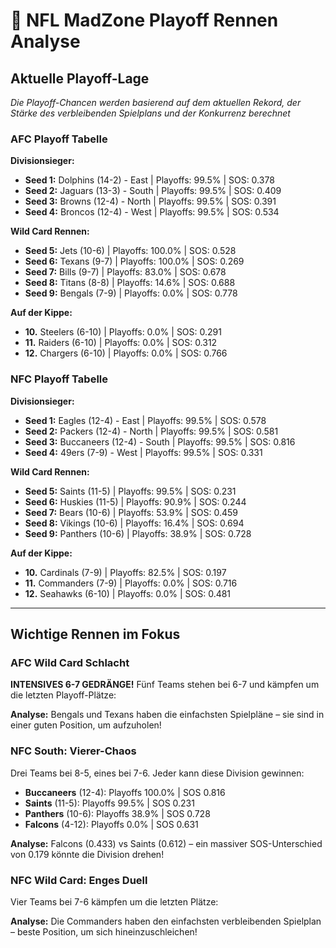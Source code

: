 # 🏈 NFL MadZone Playoff Rennen Analyse

## Aktuelle Playoff-Lage

*Die Playoff-Chancen werden basierend auf dem aktuellen Rekord, der Stärke des verbleibenden Spielplans und der Konkurrenz berechnet*

### AFC Playoff Tabelle

**Divisionsieger:**
- **Seed 1:** Dolphins (14-2) - East | Playoffs: 99.5% | SOS: 0.378
- **Seed 2:** Jaguars (13-3) - South | Playoffs: 99.5% | SOS: 0.409
- **Seed 3:** Browns (12-4) - North | Playoffs: 99.5% | SOS: 0.391
- **Seed 4:** Broncos (12-4) - West | Playoffs: 99.5% | SOS: 0.534

**Wild Card Rennen:**
- **Seed 5:** Jets (10-6) | Playoffs: 100.0% | SOS: 0.528
- **Seed 6:** Texans (9-7) | Playoffs: 100.0% | SOS: 0.269
- **Seed 7:** Bills (9-7) | Playoffs: 83.0% | SOS: 0.678
- **Seed 8:** Titans (8-8) | Playoffs: 14.6% | SOS: 0.688
- **Seed 9:** Bengals (7-9) | Playoffs: 0.0% | SOS: 0.778

**Auf der Kippe:**
- **10.** Steelers (6-10) | Playoffs: 0.0% | SOS: 0.291
- **11.** Raiders (6-10) | Playoffs: 0.0% | SOS: 0.312
- **12.** Chargers (6-10) | Playoffs: 0.0% | SOS: 0.766

### NFC Playoff Tabelle

**Divisionsieger:**
- **Seed 1:** Eagles (12-4) - East | Playoffs: 99.5% | SOS: 0.578
- **Seed 2:** Packers (12-4) - North | Playoffs: 99.5% | SOS: 0.581
- **Seed 3:** Buccaneers (12-4) - South | Playoffs: 99.5% | SOS: 0.816
- **Seed 4:** 49ers (7-9) - West | Playoffs: 99.5% | SOS: 0.331

**Wild Card Rennen:**
- **Seed 5:** Saints (11-5) | Playoffs: 99.5% | SOS: 0.231
- **Seed 6:** Huskies (11-5) | Playoffs: 90.9% | SOS: 0.244
- **Seed 7:** Bears (10-6) | Playoffs: 53.9% | SOS: 0.459
- **Seed 8:** Vikings (10-6) | Playoffs: 16.4% | SOS: 0.694
- **Seed 9:** Panthers (10-6) | Playoffs: 38.9% | SOS: 0.728

**Auf der Kippe:**
- **10.** Cardinals (7-9) | Playoffs: 82.5% | SOS: 0.197
- **11.** Commanders (7-9) | Playoffs: 0.0% | SOS: 0.716
- **12.** Seahawks (6-10) | Playoffs: 0.0% | SOS: 0.481

---

## Wichtige Rennen im Fokus

### AFC Wild Card Schlacht

**INTENSIVES 6-7 GEDRÄNGE!** Fünf Teams stehen bei 6-7 und kämpfen um die letzten Playoff-Plätze:


**Analyse:** Bengals und Texans haben die einfachsten Spielpläne – sie sind in einer guten Position, um aufzuholen!

### NFC South: Vierer-Chaos

Drei Teams bei 8-5, eines bei 7-6. Jeder kann diese Division gewinnen:

- **Buccaneers** (12-4): Playoffs 100.0% | SOS 0.816
- **Saints** (11-5): Playoffs 99.5% | SOS 0.231
- **Panthers** (10-6): Playoffs 38.9% | SOS 0.728
- **Falcons** (4-12): Playoffs 0.0% | SOS 0.631

**Analyse:** Falcons (0.433) vs Saints (0.612) – ein massiver SOS-Unterschied von 0.179 könnte die Division drehen!

### NFC Wild Card: Enges Duell

Vier Teams bei 7-6 kämpfen um die letzten Plätze:


**Analyse:** Die Commanders haben den einfachsten verbleibenden Spielplan – beste Position, um sich hineinzuschleichen!
